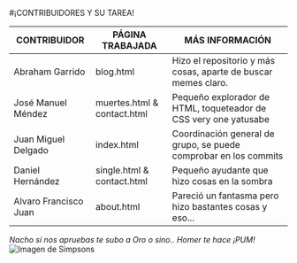 #¡CONTRIBUIDORES Y SU TAREA!

| CONTRIBUIDOR | PÁGINA TRABAJADA | MÁS INFORMACIÓN |
|--------------|------------------|-----------------|
| Abraham Garrido | blog.html     | Hizo el repositorio y más cosas, aparte de buscar memes claro. |
|  José Manuel Méndez  | muertes.html & contact.html    |  Pequeño explorador de HTML, toqueteador de CSS very one yatusabe   |
| Juan Miguel Delgado | index.html   | Coordinación general de grupo, se puede comprobar en los commits |
| Daniel Hernández | single.html & contact.html | Pequeño ayudante que hizo cosas en la sombra |
| Alvaro Francisco Juan | about.html     | Pareció un fantasma pero hizo bastantes cosas y eso...  |

*Nacho si nos apruebas te subo a Oro o sino.. Homer te hace ¡PUM!*
![Imagen de Simpsons](http://artescritorio.com/wp-content/uploads/2012/09/wallpaper-1968271.jpg 'Imagen de Simpsons')
